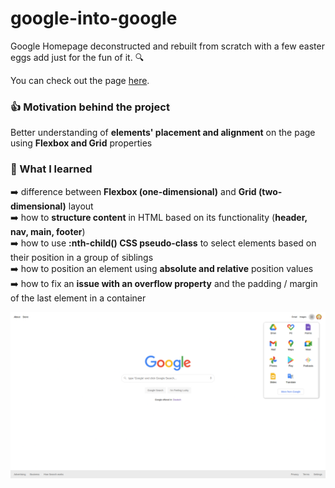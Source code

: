 # google-into-google

Google Homepage deconstructed and rebuilt from scratch with a few easter eggs add just for the fun of it. :mag:

You can check out the page [here](https://lara-isak.github.io/google-into-google/).

### :thumbsup: Motivation behind the project
Better understanding of **elements' placement and alignment** on the page using **Flexbox and Grid** properties

### :seedling: What I learned
:arrow_right: difference between **Flexbox (one-dimensional)** and **Grid (two-dimensional)** layout </br>
:arrow_right: how to **structure content** in HTML based on its functionality (**header, nav, main, footer**) </br>
:arrow_right: how to use **:nth-child() CSS pseudo-class** to select elements based on their position in a group of siblings </br>
:arrow_right: how to position an element using **absolute and relative** position values </br>
:arrow_right: how to fix an **issue with an overflow property** and the padding / margin of the last element in a container

![](images/gh-screenshot.png)
